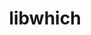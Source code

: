 ---
title: "libwhich"
layout: cache
categories: [package, develop-2025-05-18]
meta: {"compilers": ["gcc@11.4.0"], "num_specs": 1, "num_specs_by_stack": {"e4s": 1, "root": 1, "tutorial": 1}, "oss": ["ubuntu22.04"], "platforms": ["linux"], "stacks": ["e4s", "root", "tutorial"], "targets": ["x86_64_v3"], "versions": ["1.1.0"]}
spec_details: [{"compiler": "gcc@11.4.0", "hash": "m57ll3ccsssvxemv7ckzgzipjptjc46n", "os": "ubuntu22.04", "platform": "linux", "size": "-", "stacks": ["e4s", "root", "tutorial"], "target": "x86_64_v3", "variants": ["build_system=generic"], "versions": ["1.1.0"]}]
---